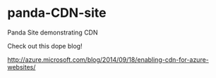 panda-CDN-site
==============

Panda Site demonstrating CDN

Check out this dope blog!

http://azure.microsoft.com/blog/2014/09/18/enabling-cdn-for-azure-websites/
